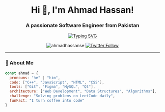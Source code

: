 <h1 align="center">Hi 👋, I'm Ahmad Hassan!</h1>
<h3 align="center">A passionate Software Engineer from Pakistan</h3>

<p align="center">
  <a href="https://git.io/typing-svg">
    <img src="https://readme-typing-svg.demolab.com?font=Fira+Code&pause=1000&color=22D3F7&center=true&vCenter=true&width=435&lines=Full-Stack+Developer;Open-Source+Contributor;Tech+Enthusiast" alt="Typing SVG" />
  </a>
</p>

<p align="center">
  <img src="https://komarev.com/ghpvc/?username=ahmadhassanse&label=Profile%20views&color=0e75b6&style=flat" alt="ahmadhassanse" /> 
  <a href="https://twitter.com/intent/follow?screen_name=yourtwitter"><img src="https://img.shields.io/twitter/follow/ahmad%20hassan?logo=twitter&style=social" alt="Twitter Follow"/></a>
</p>

---

### 🚀 About Me

```javascript
const ahmad = {
  pronouns: "he" | "him",
  code: ["C++", "JavaScript", "HTML", "CSS"],
  tools: ["Git", "Figma", "MySQL", "Qt"],
  architecture: ["Web Development", "Data Structures", "Algorithms"],
  challenge: "Solving problems on LeetCode daily",
  funFact: "I turn coffee into code"
}
